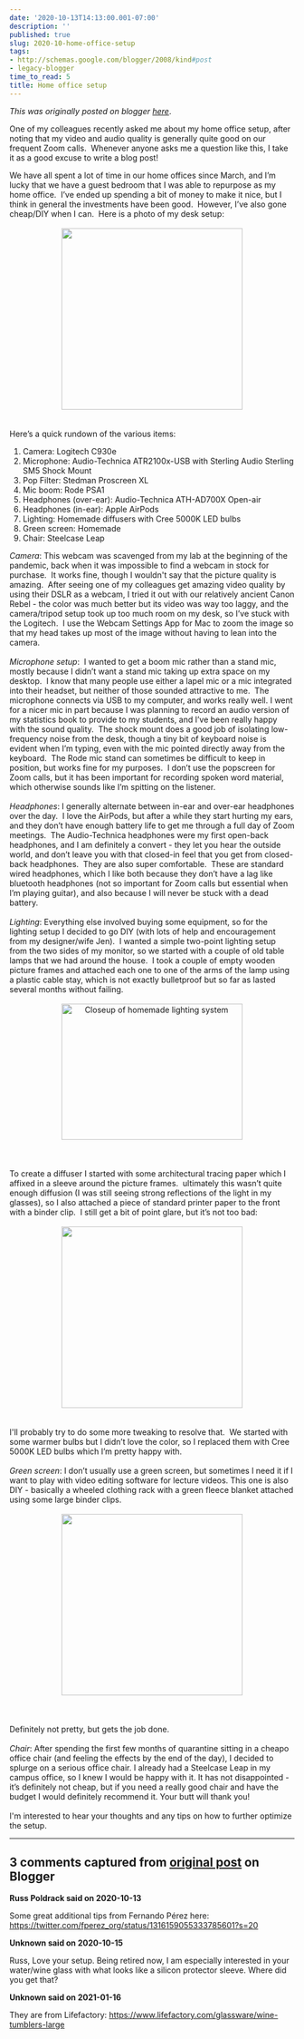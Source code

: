 ```yaml
---
date: '2020-10-13T14:13:00.001-07:00'
description: ''
published: true
slug: 2020-10-home-office-setup
tags:
- http://schemas.google.com/blogger/2008/kind#post
- legacy-blogger
time_to_read: 5
title: Home office setup
---
```


*This was originally posted on blogger [here](http://www.russpoldrack.org/2020/10/home-office-setup.html)*.

<p>One of my colleagues recently asked me about my home office setup, after noting that my video and audio quality is generally quite good on our frequent Zoom calls. &nbsp;Whenever anyone asks me a question like this, I take it as a good excuse to write a blog post!</p><!--?xml version="1.0" encoding="UTF-8"?--> <div>We have all spent a lot of time in our home offices since March, and I’m lucky that we have a guest bedroom that I was able to repurpose as my home office. &nbsp;I’ve ended up spending a bit of money to make it nice, but I think in general the investments have been good. &nbsp;However, I’ve also gone cheap/DIY when I can. &nbsp;Here is a photo of my desk setup:</div><div><br /></div><div class="separator" style="clear: both; text-align: center;"><a href="https://1.bp.blogspot.com/-Wo43hBT5-P4/X4YUZc8VIlI/AAAAAAAANYU/Gaxc02aJ3NY0EnmncRX4PpIrioSxiTmrQCLcBGAsYHQ/s2048/2020-10-13%2B11.27.23.jpg" style="margin-left: 1em; margin-right: 1em;"><img border="0" src="https://1.bp.blogspot.com/-Wo43hBT5-P4/X4YUZc8VIlI/AAAAAAAANYU/Gaxc02aJ3NY0EnmncRX4PpIrioSxiTmrQCLcBGAsYHQ/s320/2020-10-13%2B11.27.23.jpg" width="320" /></a></div><div><br /></div><div><br /></div><div>Here’s a quick rundown of the various items:</div><ol><li>Camera: Logitech C930e </li><li>Microphone:&nbsp;Audio-Technica ATR2100x-USB with&nbsp;Sterling Audio Sterling SM5 Shock Mount </li><li>Pop Filter: Stedman Proscreen XL </li><li>Mic boom:&nbsp;Rode PSA1 </li><li>Headphones (over-ear):&nbsp;Audio-Technica ATH-AD700X Open-air </li><li>Headphones (in-ear): Apple AirPods </li><li>Lighting: Homemade diffusers with Cree 5000K LED bulbs </li><li>Green screen: Homemade </li><li>Chair: Steelcase Leap</li></ol><div><i>Camera</i>: This webcam was scavenged from my lab at the beginning of the pandemic, back when it was impossible to find a webcam in stock for purchase. &nbsp;It works fine, though I wouldn't say that the picture quality is amazing. &nbsp;After seeing one of my colleagues get amazing video quality by using their DSLR as a webcam, I tried it out with our relatively ancient Canon Rebel - the color was much better but its video was way too laggy, and the camera/tripod setup took up too much room on my desk, so I’ve stuck with the Logitech. &nbsp;I use the Webcam Settings App for Mac to zoom the image so that my head takes up most of the image without having to lean into the camera. </div><div><br /></div><div><i>Microphone setup</i>: &nbsp;I wanted to get a boom mic rather than a stand mic, mostly because I didn’t want a stand mic taking up extra space on my desktop. &nbsp;I know that many people use either a lapel mic or a mic integrated into their headset, but neither of those sounded attractive to me. &nbsp;The microphone connects via USB to my computer, and works really well. I went for a nicer mic in part because I was planning to record an audio version of my statistics book to provide to my students, and I’ve been really happy with the sound quality. &nbsp;The shock mount does a good job of isolating low-frequency noise from the desk, though a tiny bit of keyboard noise is evident when I’m typing, even with the mic pointed directly away from the keyboard. &nbsp;The Rode mic stand can sometimes be difficult to keep in position, but works fine for my purposes. &nbsp;I don’t use the popscreen for Zoom calls, but it has been important for recording spoken word material, which otherwise sounds like I’m spitting on the listener. </div><div><br /></div><div><i>Headphones</i>: I generally alternate between in-ear and over-ear headphones over the day. &nbsp;I love the AirPods, but after a while they start hurting my ears, and they don’t have enough battery life to get me through a full day of Zoom meetings. &nbsp;The Audio-Technica headphones were my first open-back headphones, and I am definitely a convert - they let you hear the outside world, and don’t leave you with that closed-in feel that you get from closed-back headphones. &nbsp;They are also super comfortable. &nbsp;These are standard wired headphones, which I like both because they don’t have a lag like bluetooth headphones (not so important for Zoom calls but essential when I’m playing guitar), and also because I will never be stuck with a dead battery. </div><div><br /></div><div><i>Lighting</i>: Everything else involved buying some equipment, so for the lighting setup I decided to go DIY (with lots of help and encouragement from my designer/wife Jen). &nbsp;I wanted a simple two-point lighting setup from the two sides of my monitor, so we started with a couple of old table lamps that we had around the house. &nbsp;I took a couple of empty wooden picture frames and attached each one to one of the arms of the lamp using a plastic cable stay, which is not exactly bulletproof but so far as lasted several months without failing. &nbsp;</div><div><br /></div><div class="separator" style="clear: both; text-align: center;"><a href="https://1.bp.blogspot.com/-jvQ8Az3CPyE/X4YYOtlGZOI/AAAAAAAANYw/6mGFxSQWumY93aDCZ4FRfk35jC7vR28vwCLcBGAsYHQ/s2048/2020-10-13%2B12.49.52.jpg" style="margin-left: 1em; margin-right: 1em;"><img border="0" height="240" src="https://1.bp.blogspot.com/-jvQ8Az3CPyE/X4YYOtlGZOI/AAAAAAAANYw/6mGFxSQWumY93aDCZ4FRfk35jC7vR28vwCLcBGAsYHQ/w320-h240/2020-10-13%2B12.49.52.jpg" title="Closeup of homemade lighting system" width="320" /></a></div><br /><div><br /></div><div><br /></div><div>To create a diffuser I started with some architectural tracing paper which I affixed in a sleeve around the picture frames. &nbsp;ultimately this wasn’t quite enough diffusion (I was still seeing strong reflections of the light in my glasses), so I also attached a piece of standard printer paper to the front with a binder clip.&nbsp; I still get a bit of point glare, but it’s not too bad:</div><div><br /></div><div class="separator" style="clear: both; text-align: center;"><a href="https://1.bp.blogspot.com/-w8v9hxfxA2Y/X4YUnUQtfQI/AAAAAAAANYY/elpOOT0ZsJI0VjQHNdY4MCUCyu49mbdagCLcBGAsYHQ/s2048/zoom_shot.png" style="margin-left: 1em; margin-right: 1em;"><img border="0" src="https://1.bp.blogspot.com/-w8v9hxfxA2Y/X4YUnUQtfQI/AAAAAAAANYY/elpOOT0ZsJI0VjQHNdY4MCUCyu49mbdagCLcBGAsYHQ/s320/zoom_shot.png" width="320" /></a></div><br /><div><br /></div><div>I'll probably try to do some more tweaking to resolve that.&nbsp; We started with some warmer bulbs but I didn’t love the color, so I replaced them with Cree 5000K LED bulbs which I’m pretty happy with.</div><div><br /></div><div><i>Green screen</i>: I don’t usually use a green screen, but sometimes I need it if I want to play with video editing software for lecture videos. This one is also DIY - basically a wheeled clothing rack with a green fleece blanket attached using some large binder clips.&nbsp;</div><div><br /></div><div class="separator" style="clear: both; text-align: center;"><a href="https://1.bp.blogspot.com/-zgrgxouTdmo/X4YU0_v3OzI/AAAAAAAANYg/f-uo9l3v4QUVKY350StbrCV-YuQmztiuQCLcBGAsYHQ/s2048/2020-10-13%2B13.50.25.jpg" style="margin-left: 1em; margin-right: 1em;"><img border="0" height="320" src="https://1.bp.blogspot.com/-zgrgxouTdmo/X4YU0_v3OzI/AAAAAAAANYg/f-uo9l3v4QUVKY350StbrCV-YuQmztiuQCLcBGAsYHQ/s320/2020-10-13%2B13.50.25.jpg" /></a></div><br /><div><br /></div><div><br /></div><div>Definitely not pretty, but gets the job done. </div><div><br /></div><div><i>Chair</i>: After spending the first few months of quarantine sitting in a cheapo office chair (and feeling the effects by the end of the day), I decided to splurge on a serious office chair. I already had a Steelcase Leap in my campus office, so I knew I would be happy with it. It has not disappointed - it’s definitely not cheap, but if you need a really good chair and have the budget I would definitely recommend it. Your butt will thank you! </div><div><br /></div><div>I'm interested to hear your thoughts and any tips on how to further optimize the setup.</div>

---

## 3 comments captured from [original post](http://www.russpoldrack.org/2020/10/home-office-setup.html) on Blogger

**Russ Poldrack said on 2020-10-13**

Some great additional tips from Fernando Pérez here: https://twitter.com/fperez_org/status/1316159055333785601?s=20

**Unknown said on 2020-10-15**

Russ, Love your setup. Being retired now, I am especially interested in your water/wine glass with what looks like a silicon protector sleeve. Where did you get that?

**Unknown said on 2021-01-16**

They are from Lifefactory: https://www.lifefactory.com/glassware/wine-tumblers-large

